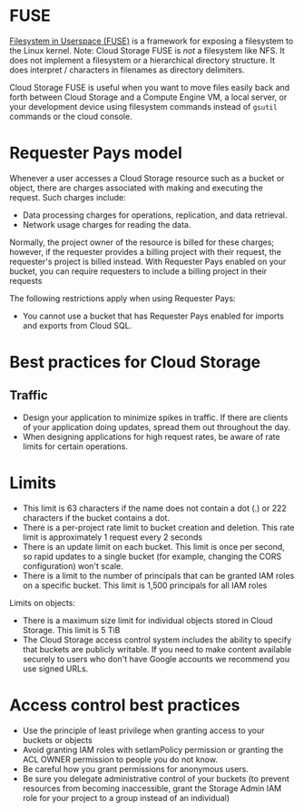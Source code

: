 
# FUSE

[Filesystem in Userspace (FUSE)](https://github.com/GoogleCloudPlatform/gcsfuse/) is a framework for exposing a filesystem to the Linux kernel. Note: Cloud Storage FUSE is _not_ a filesystem like NFS. It does not implement a filesystem or a hierarchical directory structure. It does interpret / characters in filenames as directory delimiters.

Cloud Storage FUSE is useful when you want to move files easily back and forth between Cloud Storage and a Compute Engine VM, a local server, or your development device using filesystem commands instead of `gsutil` commands or the cloud console.


# Requester Pays model

Whenever a user accesses a Cloud Storage resource such as a bucket or object, there are charges associated with making and executing the request. Such charges include:

- Data processing charges for operations, replication, and data retrieval.
- Network usage charges for reading the data.

Normally, the project owner of the resource is billed for these charges; however, if the requester provides a billing project with their request, the requester's project is billed instead. With Requester Pays enabled on your bucket, you can require requesters to include a billing project in their requests

The following restrictions apply when using Requester Pays:

- You cannot use a bucket that has Requester Pays enabled for imports and exports from Cloud SQL.

# Best practices for Cloud Storage

## Traffic

- Design your application to minimize spikes in traffic. If there are clients of your application doing updates, spread them out throughout the day.
- When designing applications for high request rates, be aware of rate limits for certain operations.


# Limits

- This limit is 63 characters if the name does not contain a dot (.) or 222 characters if the bucket contains a dot.
- There is a per-project rate limit to bucket creation and deletion. This rate limit is approximately 1 request every 2 seconds
- There is an update limit on each bucket. This limit is once per second, so rapid updates to a single bucket (for example, changing the CORS configuration) won't scale.
- There is a limit to the number of principals that can be granted IAM roles on a specific bucket. This limit is 1,500 principals for all IAM roles

Limits on objects:

- There is a maximum size limit for individual objects stored in Cloud Storage. This limit is 5 TiB
- The Cloud Storage access control system includes the ability to specify that buckets are publicly writable. If you need to make content available securely to users who don't have Google accounts we recommend you use signed URLs.


# Access control best practices

- Use the principle of least privilege when granting access to your buckets or objects
- Avoid granting IAM roles with setIamPolicy permission or granting the ACL OWNER permission to people you do not know.
- Be careful how you grant permissions for anonymous users.
- Be sure you delegate administrative control of your buckets (to prevent resources from becoming inaccessible, grant the Storage Admin IAM role for your project to a group instead of an individual)
